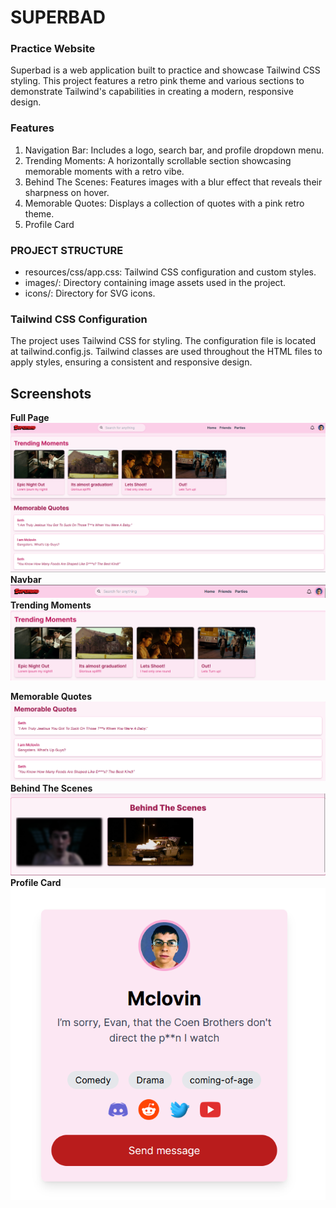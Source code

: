 # SUPERBAD
### Practice Website
Superbad is a web application built to practice and showcase Tailwind CSS styling. This project features a retro pink theme and various sections to demonstrate Tailwind's capabilities in creating a modern, responsive design.

### Features
1. Navigation Bar: Includes a logo, search bar, and profile dropdown menu.
2. Trending Moments: A horizontally scrollable section showcasing memorable moments with a retro vibe.
3. Behind The Scenes: Features images with a blur effect that reveals their sharpness on hover.
4. Memorable Quotes: Displays a collection of quotes with a pink retro theme.
5. Profile Card


### PROJECT STRUCTURE
* resources/css/app.css: Tailwind CSS configuration and custom styles.
* images/: Directory containing image assets used in the project.
* icons/: Directory for SVG icons.

### Tailwind CSS Configuration
The project uses Tailwind CSS for styling. The configuration file is located at tailwind.config.js. Tailwind classes are used throughout the HTML files to apply styles, ensuring a consistent and responsive design.

##  Screenshots
**Full Page**
![alt text](FullPage.png)
**Navbar**
![alt text](NavBar.png)
**Trending Moments**
![alt text](TrendingMoments.png)

**Memorable Quotes**
![alt text](MemorableQuotes.png)
**Behind The Scenes**
![alt text](BehindTheScenes.png)
**Profile Card**
![alt text](ProfileCard.png)
